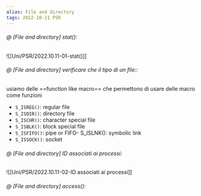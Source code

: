 ```yaml
---
alias: File and directory
tags: 2022-10-11 PSR
---
```


###### @ [File and directory] stat():
![[Uni/PSR/2022.10.11-01-stat()]]


###### @ [File and directory] verificare che il tipo di un file::
usiamo delle ==function like macro== che permettono di usare delle macro come funzioni
- `S_ISREG()`: regular file
- `S_ISDIR()`: directory file
- `S_ISCHR()`: character special file
- `S_ISBLK()`: block special file
- `S_ISFIFO()`: pipe or FIFO- S_ISLNK(): symbolic link
- `S_ISSOCK()`: socket
<!--ID: 1672061020871-->


###### @ [File and directory] ID associati ai processi:
![[Uni/PSR/2022.10.11-02-ID associati ai processi]]


###### @ [File and directory] access():
